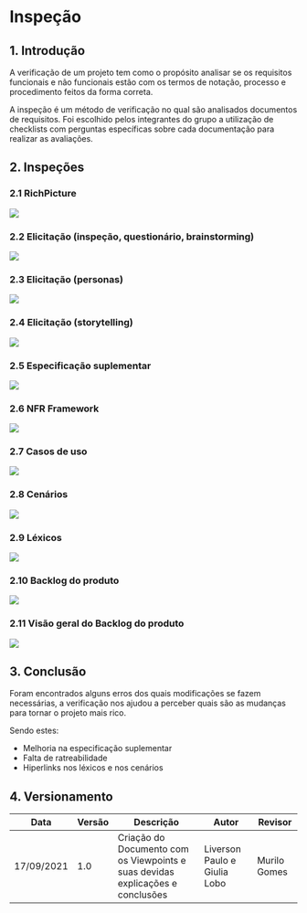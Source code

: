 # Inspeção

## 1. Introdução

A verificação de um projeto tem como o propósito analisar se os requisitos funcionais e não funcionais estão com os termos de notação, processo e procedimento feitos da forma correta.

A inspeção é um método de verificação no qual são analisados documentos de requisitos. Foi escolhido pelos integrantes do grupo a utilização de checklists com perguntas específicas sobre cada documentação para realizar as avaliações.

## 2. Inspeções

### 2.1 RichPicture

![](../../assets/Inspecao_Richpicture.jpeg)

### 2.2 Elicitação (inspeção, questionário, brainstorming)

![](../../assets/Inspecao_Elicitacao_iqb.jpeg)

### 2.3 Elicitação (personas)

![](../../assets/Inspecao_personas.jpeg)

### 2.4 Elicitação (storytelling)

![](../../assets/Inspecao_storytelling.jpeg)

### 2.5 Especificação suplementar

![](../../assets/Inspecao_especificacao.jpeg)

### 2.6 NFR Framework

![](../../assets/Inspecao_NFR.jpeg)

### 2.7 Casos de uso

![](../../assets/Inspecao_casos_uso.jpeg)

### 2.8 Cenários

![](../../assets/Inspecao_cenarios.jpeg)

### 2.9 Léxicos

![](../../assets/Inspecao_lexicos.jpeg)

### 2.10 Backlog do produto

![](../../assets/Inspecao_backlog_pt1.jpeg)

### 2.11 Visão geral do Backlog do produto

![](../../assets/Inspecao_backlog_pt2.jpeg)

## 3. Conclusão

Foram encontrados alguns erros dos quais modificações se fazem necessárias, a verificação nos ajudou a perceber quais são as mudanças para tornar o projeto mais rico.

Sendo estes:

- Melhoria na especificação suplementar
- Falta de ratreabilidade
- Hiperlinks nos léxicos e nos cenários

## 4. Versionamento

| Data       | Versão | Descrição            |         Autor           | Revisor |
|------------|-----|-------------------------|-------------------------|---------|
| 17/09/2021 | 1.0 | Criação do Documento com os Viewpoints e suas devidas explicações e conclusões  | Liverson Paulo e Giulia Lobo | Murilo Gomes |